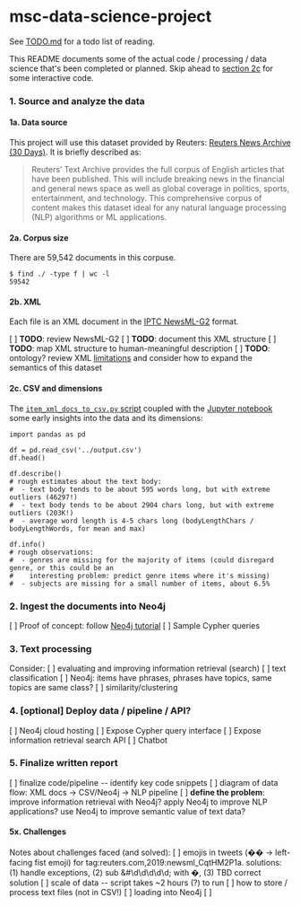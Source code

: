# msc-data-science-project

See [TODO.md](https://github.com/heychrisek/msc-data-science-project/blob/main/TODO.md) for a todo list of reading.

This README documents some of the actual code / processing / data science that's been completed or planned. Skip ahead to [section 2c](https://github.com/heychrisek/msc-data-science-project/#2c-csv-and-dimensions) for some interactive code.

### 1. Source and analyze the data

#### 1a. Data source

This project will use this dataset provided by Reuters: [Reuters News Archive (30 Days)](https://aws.amazon.com/marketplace/pp/Reuters-News-Archive-30-Days/prodview-qwmkdffmmjesa#offers). It is briefly described as:

> Reuters’ Text Archive provides the full corpus of English articles that have been published. This will include breaking news in the financial and general news space as well as global coverage in politics, sports, entertainment, and technology. This comprehensive corpus of content makes this dataset ideal for any natural language processing (NLP) algorithms or ML applications.

#### 2a. Corpus size

There are 59,542 documents in this corpuse. 

```
$ find ./ -type f | wc -l
59542
```

#### 2b. XML

Each file is an XML document in the [IPTC NewsML-G2](https://iptc.org/standards/newsml-g2/) format.

[ ] **TODO**: review NewsML-G2
[ ] **TODO**: document this XML structure
[ ] **TODO**: map XML structure to human-meaningful description
[ ] **TODO**: ontology? review XML [limitations](https://www.cambridgesemantics.com/blog/semantic-university/learn-rdf/rdf-vs-xml/) and consider how to expand the semantics of this dataset

#### 2c. CSV and dimensions

The [`item_xml_docs_to_csv.py` script](https://github.com/heychrisek/msc-data-science-project/blob/main/item_xml_docs_to_csv.py) coupled with the [Jupyter notebook](https://github.com/heychrisek/msc-data-science-project/blob/main/data-dimensions.ipynb) some early insights into the data and its dimensions:

```
import pandas as pd

df = pd.read_csv('../output.csv')
df.head()

df.describe()
# rough estimates about the text body:
#  - text body tends to be about 595 words long, but with extreme outliers (46297!)
#  - text body tends to be about 2904 chars long, but with extreme outliers (203K!)
#  - average word length is 4-5 chars long (bodyLengthChars / bodyLengthWords, for mean and max)

df.info()
# rough observations:
#  - genres are missing for the majority of items (could disregard genre, or this could be an
#    interesting problem: predict genre items where it's missing)
#  - subjects are missing for a small number of items, about 6.5%

```
### 2. Ingest the documents into Neo4j
[ ] Proof of concept: follow [Neo4j tutorial](https://neo4j.com/developer/graph-data-science/build-knowledge-graph-nlp-ontologies/)
[ ] Sample Cypher queries

### 3. Text processing

Consider:
[ ] evaluating and improving information retrieval (search)
[ ] text classification
      [ ] Neo4j: items have phrases, phrases have topics, same topics are same class?
      [ ] similarity/clustering

### 4. [optional] Deploy data / pipeline / API?
[ ] Neo4j cloud hosting
[ ] Expose Cypher query interface
[ ] Expose information retrieval search API
[ ] Chatbot

### 5. Finalize written report
[ ] finalize code/pipeline -- identify key code snippets
[ ] diagram of data flow: XML docs -> CSV/Neo4j -> NLP pipeline
[ ] **define the problem**: improve information retrieval with Neo4j? apply Neo4j to improve NLP applications? use Neo4j to improve semantic value of text data?

#### 5x. Challenges
Notes about challenges faced (and solved):
[ ] emojis in tweets (&#55358;&#56603; -> left-facing fist emoji) for tag:reuters.com,2019:newsml_CqtHM2P1a. solutions: (1) handle exceptions, (2) sub &#\d\d\d\d\d; with �, (3) TBD correct solution
[ ] scale of data -- script takes ~2 hours (?) to run
[ ] how to store / process text files (not in CSV!)
[ ] loading into Neo4j
[ ] 